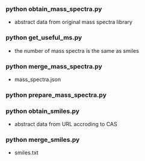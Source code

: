 
### python obtain_mass_spectra.py
  - abstract data from original mass spectra library 

### python get_useful_ms.py
  - the number of  mass spectra is the same as smiles

### python merge_mass_spectra.py
  - mass_spectra.json

### python prepare_mass_spectra.py


### python obtain_smiles.py
  - abstract data from URL accroding to CAS

### python merge_smiles.py
  - smiles.txt




  
